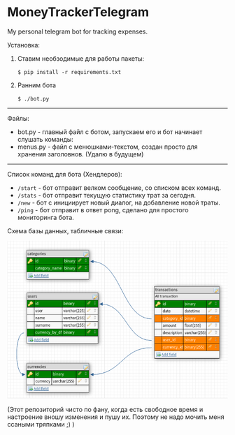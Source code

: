 # MoneyTrackerTelegram
My personal telegram bot for tracking expenses. 

Установка:
1) Ставим необзодимые для работы пакеты:
    ```
    $ pip install -r requirements.txt
    ```

2) Ранним бота
    ```
    $ ./bot.py
    ```
***
Файлы:
 - bot.py - главный файл с ботом, запускаем его и бот начинает слушать команды:
 - menus.py - файл с менюшками-текстом, создан просто для хранения заголовнов. (Удалю в будущем)
***

Список команд для бота (Хендлеров):
 - `/start` - бот отправит велком сообщение, со списком всех команд.
 - `/stats` - бот отправит текущую статистику трат за сегодня.
 - `/new` - бот с инициирует новый диалог, на добавление новой траты.
 - `/ping` - бот отправит в ответ pong, сделано для простого мониторинга бота. 


Схема базы данных, табличные связи:

![database-schemes](schemes-pic.png)

(Этот репозиторий чисто по фану, когда есть свободное время и настроение вношу изменения и пушу их. Поэтому не надо мочить меня ссаными тряпками ;) )